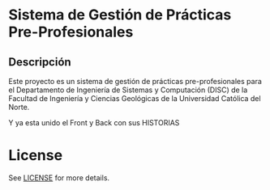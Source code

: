 # Sistema de Gestión de Prácticas Pre-Profesionales

## Descripción

Este proyecto es un sistema de gestión de prácticas pre-profesionales para el Departamento de Ingeniería de Sistemas y
Computación (DISC) de la Facultad de Ingeniería y Ciencias Geológicas de la Universidad Católica del Norte.


Y ya esta unido el Front y Back con sus HISTORIAS 

# License

See [LICENSE](LICENSE.txt) for more details.
